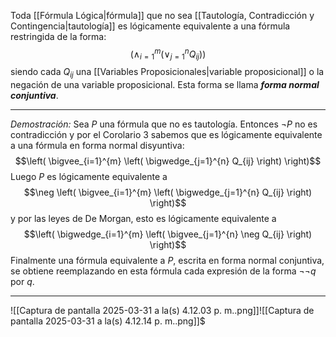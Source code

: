 Toda [[Fórmula Lógica|fórmula]] que no sea [[Tautología, Contradicción y Contingencia|tautología]] es lógicamente equivalente a una fórmula restringida de la forma:
$$(\wedge^m_{i=1}(\vee^n_{j=1}Q_{ij}))$$
siendo cada $Q_{ij}$ una [[Variables Proposicionales|variable proposicional]] o la negación de una variable proposicional. Esta forma se  llama ***forma normal conjuntiva***.
***
_Demostración:_ Sea $P$ una fórmula que no es tautología. Entonces $\neg P$ no es contradicción y por el Corolario 3 sabemos que es lógicamente equivalente a una fórmula en forma normal disyuntiva:
$$\left( \bigvee_{i=1}^{m} \left( \bigwedge_{j=1}^{n} Q_{ij} \right) \right)$$
Luego $P$ es lógicamente equivalente a$$\neg \left( \bigvee_{i=1}^{m} \left( \bigwedge_{j=1}^{n} Q_{ij} \right) \right)$$y por las leyes de De Morgan, esto es lógicamente equivalente a
$$\left( \bigwedge_{i=1}^{m} \left( \bigvee_{j=1}^{n} \neg Q_{ij} \right) \right)$$
Finalmente una fórmula equivalente a $P$, escrita en forma normal conjuntiva, se obtiene reemplazando en esta fórmula cada expresión de la forma $\neg \neg q$ por $q$.
***
![[Captura de pantalla 2025-03-31 a la(s) 4.12.03 p. m..png]]![[Captura de pantalla 2025-03-31 a la(s) 4.12.14 p. m..png]]$